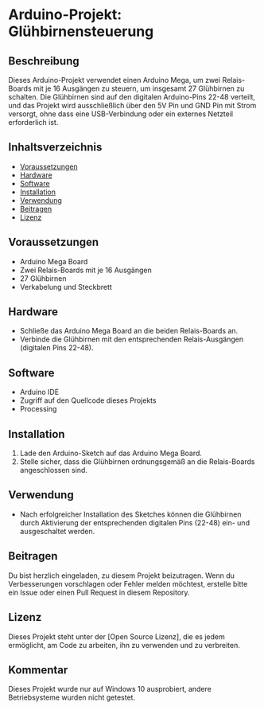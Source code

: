 # Arduino-Projekt: Glühbirnensteuerung

## Beschreibung
Dieses Arduino-Projekt verwendet einen Arduino Mega, um zwei Relais-Boards mit je 16 Ausgängen zu steuern, um insgesamt 27 Glühbirnen zu schalten. Die Glühbirnen sind auf den digitalen Arduino-Pins 22-48 verteilt, und das Projekt wird ausschließlich über den 5V Pin und GND Pin mit Strom versorgt, ohne dass eine USB-Verbindung oder ein externes Netzteil erforderlich ist.

## Inhaltsverzeichnis
- [Voraussetzungen](#voraussetzungen)
- [Hardware](#hardware)
- [Software](#software)
- [Installation](#installation)
- [Verwendung](#verwendung)
- [Beitragen](#beitragen)
- [Lizenz](#lizenz)

## Voraussetzungen
- Arduino Mega Board
- Zwei Relais-Boards mit je 16 Ausgängen
- 27 Glühbirnen
- Verkabelung und Steckbrett

## Hardware
- Schließe das Arduino Mega Board an die beiden Relais-Boards an.
- Verbinde die Glühbirnen mit den entsprechenden Relais-Ausgängen (digitalen Pins 22-48).

## Software
- Arduino IDE 
- Zugriff auf den Quellcode dieses Projekts
- Processing

## Installation
1. Lade den Arduino-Sketch auf das Arduino Mega Board.
2. Stelle sicher, dass die Glühbirnen ordnungsgemäß an die Relais-Boards angeschlossen sind.

## Verwendung
- Nach erfolgreicher Installation des Sketches können die Glühbirnen durch Aktivierung der entsprechenden digitalen Pins (22-48) ein- und ausgeschaltet werden.

## Beitragen
Du bist herzlich eingeladen, zu diesem Projekt beizutragen. Wenn du Verbesserungen vorschlagen oder Fehler melden möchtest, erstelle bitte ein Issue oder einen Pull Request in diesem Repository.

## Lizenz
Dieses Projekt steht unter der [Open Source Lizenz], die es jedem ermöglicht, am Code zu arbeiten, ihn zu verwenden und zu verbreiten.

## Kommentar
Dieses Projekt wurde nur auf Windows 10 ausprobiert, andere Betriebsysteme wurden nicht getestet.
